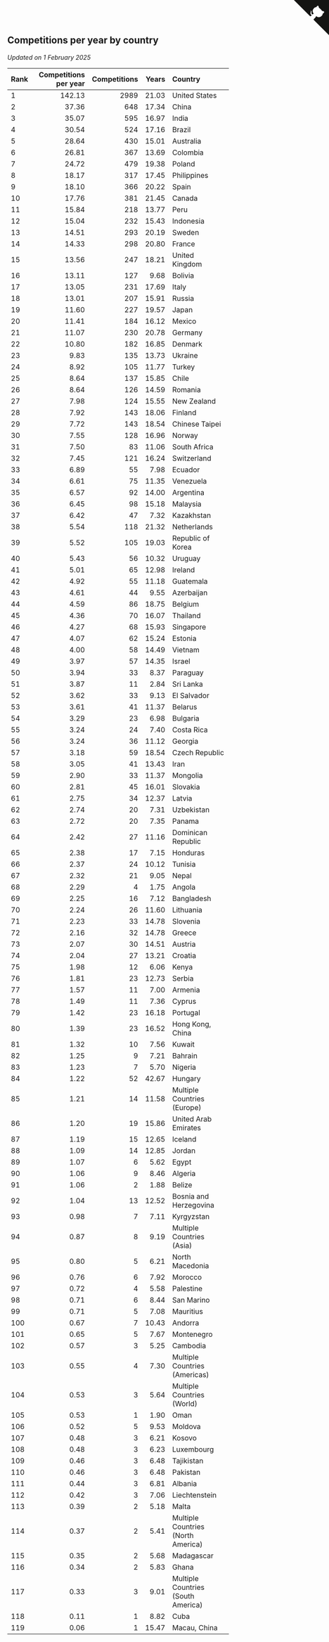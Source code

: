 ## Competitions per year by country

*Updated on  1 February 2025*

| Rank | Competitions per year | Competitions | Years | Country |
| :--- | ---: | ---: | ---: | :--- |
| 1 | 142.13 | 2989 | 21.03 | United States |
| 2 | 37.36 | 648 | 17.34 | China |
| 3 | 35.07 | 595 | 16.97 | India |
| 4 | 30.54 | 524 | 17.16 | Brazil |
| 5 | 28.64 | 430 | 15.01 | Australia |
| 6 | 26.81 | 367 | 13.69 | Colombia |
| 7 | 24.72 | 479 | 19.38 | Poland |
| 8 | 18.17 | 317 | 17.45 | Philippines |
| 9 | 18.10 | 366 | 20.22 | Spain |
| 10 | 17.76 | 381 | 21.45 | Canada |
| 11 | 15.84 | 218 | 13.77 | Peru |
| 12 | 15.04 | 232 | 15.43 | Indonesia |
| 13 | 14.51 | 293 | 20.19 | Sweden |
| 14 | 14.33 | 298 | 20.80 | France |
| 15 | 13.56 | 247 | 18.21 | United Kingdom |
| 16 | 13.11 | 127 | 9.68 | Bolivia |
| 17 | 13.05 | 231 | 17.69 | Italy |
| 18 | 13.01 | 207 | 15.91 | Russia |
| 19 | 11.60 | 227 | 19.57 | Japan |
| 20 | 11.41 | 184 | 16.12 | Mexico |
| 21 | 11.07 | 230 | 20.78 | Germany |
| 22 | 10.80 | 182 | 16.85 | Denmark |
| 23 | 9.83 | 135 | 13.73 | Ukraine |
| 24 | 8.92 | 105 | 11.77 | Turkey |
| 25 | 8.64 | 137 | 15.85 | Chile |
| 26 | 8.64 | 126 | 14.59 | Romania |
| 27 | 7.98 | 124 | 15.55 | New Zealand |
| 28 | 7.92 | 143 | 18.06 | Finland |
| 29 | 7.72 | 143 | 18.54 | Chinese Taipei |
| 30 | 7.55 | 128 | 16.96 | Norway |
| 31 | 7.50 | 83 | 11.06 | South Africa |
| 32 | 7.45 | 121 | 16.24 | Switzerland |
| 33 | 6.89 | 55 | 7.98 | Ecuador |
| 34 | 6.61 | 75 | 11.35 | Venezuela |
| 35 | 6.57 | 92 | 14.00 | Argentina |
| 36 | 6.45 | 98 | 15.18 | Malaysia |
| 37 | 6.42 | 47 | 7.32 | Kazakhstan |
| 38 | 5.54 | 118 | 21.32 | Netherlands |
| 39 | 5.52 | 105 | 19.03 | Republic of Korea |
| 40 | 5.43 | 56 | 10.32 | Uruguay |
| 41 | 5.01 | 65 | 12.98 | Ireland |
| 42 | 4.92 | 55 | 11.18 | Guatemala |
| 43 | 4.61 | 44 | 9.55 | Azerbaijan |
| 44 | 4.59 | 86 | 18.75 | Belgium |
| 45 | 4.36 | 70 | 16.07 | Thailand |
| 46 | 4.27 | 68 | 15.93 | Singapore |
| 47 | 4.07 | 62 | 15.24 | Estonia |
| 48 | 4.00 | 58 | 14.49 | Vietnam |
| 49 | 3.97 | 57 | 14.35 | Israel |
| 50 | 3.94 | 33 | 8.37 | Paraguay |
| 51 | 3.87 | 11 | 2.84 | Sri Lanka |
| 52 | 3.62 | 33 | 9.13 | El Salvador |
| 53 | 3.61 | 41 | 11.37 | Belarus |
| 54 | 3.29 | 23 | 6.98 | Bulgaria |
| 55 | 3.24 | 24 | 7.40 | Costa Rica |
| 56 | 3.24 | 36 | 11.12 | Georgia |
| 57 | 3.18 | 59 | 18.54 | Czech Republic |
| 58 | 3.05 | 41 | 13.43 | Iran |
| 59 | 2.90 | 33 | 11.37 | Mongolia |
| 60 | 2.81 | 45 | 16.01 | Slovakia |
| 61 | 2.75 | 34 | 12.37 | Latvia |
| 62 | 2.74 | 20 | 7.31 | Uzbekistan |
| 63 | 2.72 | 20 | 7.35 | Panama |
| 64 | 2.42 | 27 | 11.16 | Dominican Republic |
| 65 | 2.38 | 17 | 7.15 | Honduras |
| 66 | 2.37 | 24 | 10.12 | Tunisia |
| 67 | 2.32 | 21 | 9.05 | Nepal |
| 68 | 2.29 | 4 | 1.75 | Angola |
| 69 | 2.25 | 16 | 7.12 | Bangladesh |
| 70 | 2.24 | 26 | 11.60 | Lithuania |
| 71 | 2.23 | 33 | 14.78 | Slovenia |
| 72 | 2.16 | 32 | 14.78 | Greece |
| 73 | 2.07 | 30 | 14.51 | Austria |
| 74 | 2.04 | 27 | 13.21 | Croatia |
| 75 | 1.98 | 12 | 6.06 | Kenya |
| 76 | 1.81 | 23 | 12.73 | Serbia |
| 77 | 1.57 | 11 | 7.00 | Armenia |
| 78 | 1.49 | 11 | 7.36 | Cyprus |
| 79 | 1.42 | 23 | 16.18 | Portugal |
| 80 | 1.39 | 23 | 16.52 | Hong Kong, China |
| 81 | 1.32 | 10 | 7.56 | Kuwait |
| 82 | 1.25 | 9 | 7.21 | Bahrain |
| 83 | 1.23 | 7 | 5.70 | Nigeria |
| 84 | 1.22 | 52 | 42.67 | Hungary |
| 85 | 1.21 | 14 | 11.58 | Multiple Countries (Europe) |
| 86 | 1.20 | 19 | 15.86 | United Arab Emirates |
| 87 | 1.19 | 15 | 12.65 | Iceland |
| 88 | 1.09 | 14 | 12.85 | Jordan |
| 89 | 1.07 | 6 | 5.62 | Egypt |
| 90 | 1.06 | 9 | 8.46 | Algeria |
| 91 | 1.06 | 2 | 1.88 | Belize |
| 92 | 1.04 | 13 | 12.52 | Bosnia and Herzegovina |
| 93 | 0.98 | 7 | 7.11 | Kyrgyzstan |
| 94 | 0.87 | 8 | 9.19 | Multiple Countries (Asia) |
| 95 | 0.80 | 5 | 6.21 | North Macedonia |
| 96 | 0.76 | 6 | 7.92 | Morocco |
| 97 | 0.72 | 4 | 5.58 | Palestine |
| 98 | 0.71 | 6 | 8.44 | San Marino |
| 99 | 0.71 | 5 | 7.08 | Mauritius |
| 100 | 0.67 | 7 | 10.43 | Andorra |
| 101 | 0.65 | 5 | 7.67 | Montenegro |
| 102 | 0.57 | 3 | 5.25 | Cambodia |
| 103 | 0.55 | 4 | 7.30 | Multiple Countries (Americas) |
| 104 | 0.53 | 3 | 5.64 | Multiple Countries (World) |
| 105 | 0.53 | 1 | 1.90 | Oman |
| 106 | 0.52 | 5 | 9.53 | Moldova |
| 107 | 0.48 | 3 | 6.21 | Kosovo |
| 108 | 0.48 | 3 | 6.23 | Luxembourg |
| 109 | 0.46 | 3 | 6.48 | Tajikistan |
| 110 | 0.46 | 3 | 6.48 | Pakistan |
| 111 | 0.44 | 3 | 6.81 | Albania |
| 112 | 0.42 | 3 | 7.06 | Liechtenstein |
| 113 | 0.39 | 2 | 5.18 | Malta |
| 114 | 0.37 | 2 | 5.41 | Multiple Countries (North America) |
| 115 | 0.35 | 2 | 5.68 | Madagascar |
| 116 | 0.34 | 2 | 5.83 | Ghana |
| 117 | 0.33 | 3 | 9.01 | Multiple Countries (South America) |
| 118 | 0.11 | 1 | 8.82 | Cuba |
| 119 | 0.06 | 1 | 15.47 | Macau, China |


<a href="https://github.com/JustinTimeCuber/wca_statistics" class="github-corner" aria-label="View source on Github"><svg width="80" height="80" viewBox="0 0 250 250" style="fill:#151513; color:#fff; position: absolute; top: 0; border: 0; right: 0;" aria-hidden="true"><path d="M0,0 L115,115 L130,115 L142,142 L250,250 L250,0 Z"></path><path d="M128.3,109.0 C113.8,99.7 119.0,89.6 119.0,89.6 C122.0,82.7 120.5,78.6 120.5,78.6 C119.2,72.0 123.4,76.3 123.4,76.3 C127.3,80.9 125.5,87.3 125.5,87.3 C122.9,97.6 130.6,101.9 134.4,103.2" fill="currentColor" style="transform-origin: 130px 106px;" class="octo-arm"></path><path d="M115.0,115.0 C114.9,115.1 118.7,116.5 119.8,115.4 L133.7,101.6 C136.9,99.2 139.9,98.4 142.2,98.6 C133.8,88.0 127.5,74.4 143.8,58.0 C148.5,53.4 154.0,51.2 159.7,51.0 C160.3,49.4 163.2,43.6 171.4,40.1 C171.4,40.1 176.1,42.5 178.8,56.2 C183.1,58.6 187.2,61.8 190.9,65.4 C194.5,69.0 197.7,73.2 200.1,77.6 C213.8,80.2 216.3,84.9 216.3,84.9 C212.7,93.1 206.9,96.0 205.4,96.6 C205.1,102.4 203.0,107.8 198.3,112.5 C181.9,128.9 168.3,122.5 157.7,114.1 C157.9,116.9 156.7,120.9 152.7,124.9 L141.0,136.5 C139.8,137.7 141.6,141.9 141.8,141.8 Z" fill="currentColor" class="octo-body"></path></svg></a><style>.github-corner:hover .octo-arm{animation:octocat-wave 560ms ease-in-out}@keyframes octocat-wave{0%,100%{transform:rotate(0)}20%,60%{transform:rotate(-25deg)}40%,80%{transform:rotate(10deg)}}@media (max-width:500px){.github-corner:hover .octo-arm{animation:none}.github-corner .octo-arm{animation:octocat-wave 560ms ease-in-out}}</style>
